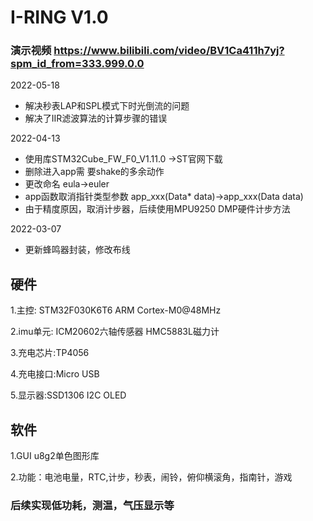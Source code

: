 # I-RING V1.0  
### 演示视频 https://www.bilibili.com/video/BV1Ca411h7yj?spm_id_from=333.999.0.0  


2022-05-18  
* 解决秒表LAP和SPL模式下时光倒流的问题  
* 解决了IIR滤波算法的计算步骤的错误


2022-04-13  
* 使用库STM32Cube_FW_F0_V1.11.0 ->ST官网下载  
* 删除进入app需 要shake的多余动作  
* 更改命名 eula->euler  
* app函数取消指针类型参数 app_xxx(Data* data)->app_xxx(Data data)  
* 由于精度原因，取消计步器，后续使用MPU9250 DMP硬件计步方法  

2022-03-07  
* 更新蜂鸣器封装，修改布线

## 硬件  

1.主控: STM32F030K6T6 ARM Cortex-M0@48MHz  

2.imu单元: ICM20602六轴传感器 HMC5883L磁力计  

3.充电芯片:TP4056  

4.充电接口:Micro USB  

5.显示器:SSD1306 I2C OLED  

## 软件  
1.GUI  u8g2单色图形库  

2.功能：电池电量，RTC,计步，秒表，闹铃，俯仰横滚角，指南针，游戏  

### 后续实现低功耗，测温，气压显示等 



